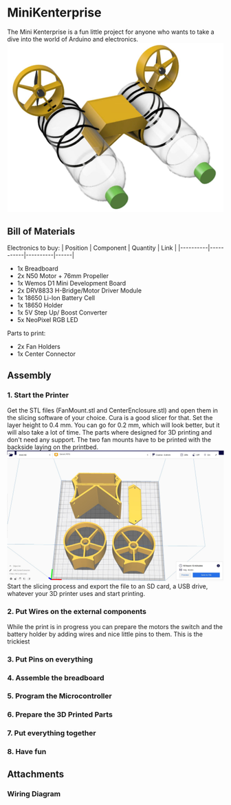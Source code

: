 # MiniKenterprise
The Mini Kenterprise is a fun little project for anyone who wants to take a dive into the world of Arduino and electronics.
![Rendering](/MiniKenterprise_Rendering.jpg)


## Bill of Materials
Electronics to buy:
| Position | Component | Quantity | Link |
|----------|-----------|----------|------|
- 1x Breadboard
- 2x N50 Motor + 76mm Propeller
- 1x Wemos D1 Mini Development Board
- 2x DRV8833 H-Bridge/Motor Driver Module
- 1x 18650 Li-Ion Battery Cell
- 1x 18650 Holder
- 1x 5V Step Up/ Boost Converter
- 5x NeoPixel RGB LED

Parts to print:
- 2x Fan Holders
- 1x Center Connector

## Assembly
### 1. Start the Printer
Get the STL files (FanMount.stl and CenterEnclosure.stl) and open them in the slicing software of your choice. Cura is a good slicer for that. Set the layer height to 0.4 mm. You can go for 0.2 mm, which will look better, but it will also take a lot of time.
The parts where designed for 3D printing and don't need any support. The two fan mounts have to be printed with the backside laying on the printbed.
![Printing](/PrintingSettings.jpg)
Start the slicing process and export the file to an SD card, a USB drive, whatever your 3D printer uses and start printing.

### 2. Put Wires on the external components
While the print is in progress you can prepare the motors the switch and the battery holder by adding wires and nice little pins to them. This is the trickiest 
### 3. Put Pins on everything
### 4. Assemble the breadboard
### 5. Program the Microcontroller
### 6. Prepare the 3D Printed Parts
### 7. Put everything together
### 8. Have fun


## Attachments
### Wiring Diagram
